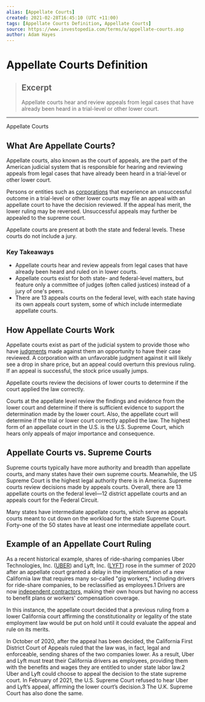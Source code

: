 ```yaml
---
alias: [Appellate Courts]
created: 2021-02-28T16:45:10 (UTC +11:00)
tags: [Appellate Courts Definition, Appellate Courts]
source: https://www.investopedia.com/terms/a/appellate-courts.asp
author: Adam Hayes
---
```


# Appellate Courts Definition

> ## Excerpt
> Appellate courts hear and review appeals from legal cases that have already been heard in a trial-level or other lower court.

---

Appellate Courts
## What Are Appellate Courts?

Appellate courts, also known as the court of appeals, are the part of the American judicial system that is responsible for hearing and reviewing appeals from legal cases that have already been heard in a trial-level or other lower court.

Persons or entities such as [corporations](https://www.investopedia.com/terms/c/corporation.asp) that experience an unsuccessful outcome in a trial-level or other lower courts may file an appeal with an appellate court to have the decision reviewed. If the appeal has merit, the lower ruling may be reversed. Unsuccessful appeals may further be appealed to the supreme court.

Appellate courts are present at both the state and federal levels. These courts do not include a jury. 

### Key Takeaways

-   Appellate courts hear and review appeals from legal cases that have already been heard and ruled on in lower courts. 
-   Appellate courts exist for both state- and federal-level matters, but feature only a committee of judges (often called justices) instead of a jury of one's peers.
-   There are 13 appeals courts on the federal level, with each state having its own appeals court system, some of which include intermediate appellate courts.

## How Appellate Courts Work

Appellate courts exist as part of the judicial system to provide those who have [judgments](https://www.investopedia.com/terms/j/judgement.asp) made against them an opportunity to have their case reviewed. A corporation with an unfavorable judgment against it will likely see a drop in share price, but an appeal could overturn this previous ruling. If an appeal is successful, the stock price usually jumps.

Appellate courts review the decisions of lower courts to determine if the court applied the law correctly. 

Courts at the appellate level review the findings and evidence from the lower court and determine if there is sufficient evidence to support the determination made by the lower court. Also, the appellate court will determine if the trial or lower court correctly applied the law. The highest form of an appellate court in the U.S. is the U.S. Supreme Court, which hears only appeals of major importance and consequence.

## Appellate Courts vs. Supreme Courts

Supreme courts typically have more authority and breadth than appellate courts, and many states have their own supreme courts. Meanwhile, the US Supreme Court is the highest legal authority there is in America. Supreme courts review decisions made by appeals courts. Overall, there are 13 appellate courts on the federal level⁠—12 district appellate courts and an appeals court for the Federal Circuit. 

Many states have intermediate appellate courts, which serve as appeals courts meant to cut down on the workload for the state Supreme Court. Forty-one of the 50 states have at least one intermediate appellate court.

## Example of an Appellate Court Ruling

As a recent historical example, shares of ride-sharing companies Uber Technologies, Inc. ([UBER](https://www.investopedia.com/markets/quote?tvwidgetsymbol=uber)) and Lyft, Inc. ([LYFT](https://www.investopedia.com/markets/quote?tvwidgetsymbol=lyft)) rose in the summer of 2020 after an appellate court granted a delay in the implementation of a new California law that requires many so-called "gig workers," including drivers for ride-share companies, to be reclassified as employees.1 Drivers are now [independent contractors](https://www.investopedia.com/terms/i/independent-contractor.asp), making their own hours but having no access to benefit plans or workers' compensation coverage.

In this instance, the appellate court decided that a previous ruling from a lower California court affirming the constitutionality or legality of the state employment law would be put on hold until it could evaluate the appeal and rule on its merits.

In October of 2020, after the appeal has been decided, the California First District Court of Appeals ruled that the law was, in fact, legal and enforceable, sending shares of the two companies lower. As a result, Uber and Lyft must treat their California drivers as employees, providing them with the benefits and wages they are entitled to under state labor law.2 Uber and Lyft could choose to appeal the decision to the state supreme court. In February of 2021, the U.S. Supreme Court refused to hear Uber and Lyft’s appeal, affirming the lower court’s decision.3 The U.K. Supreme Court has also done the same.
